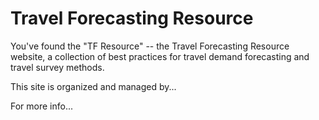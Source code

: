 # Travel Forecasting Resource

You've found the "TF Resource" -- the Travel Forecasting Resource website, a collection of best practices for travel demand forecasting and travel survey methods.

This site is organized and managed by...

For more info...
